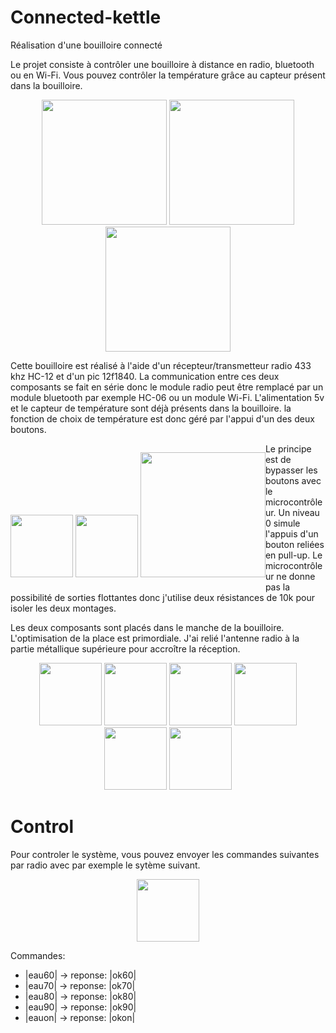 # Connected-kettle
Réalisation d'une bouilloire connecté

Le projet consiste à contrôler une bouilloire à distance en radio, bluetooth ou en Wi-Fi. Vous pouvez contrôler la température grâce au capteur présent dans la bouilloire.


<p align="center">
  <img src="https://github.com/fred-sjtm/connected-kettle/blob/master/kettle-img/71D21OsbV0L._SL1000_.jpg?raw=true" height="200">
  <img src="https://github.com/fred-sjtm/connected-kettle/blob/master/kettle-img/71GsK68r6uL._SL1000_.jpg?raw=true" height="200">
  <img src="https://github.com/fred-sjtm/connected-kettle/blob/master/kettle-img/71GyfNfFtbL._SL1000_.jpg?raw=true" height="200">
</p>


Cette bouilloire est réalisé à l'aide d'un récepteur/transmetteur radio 433 khz HC-12 et d'un pic 12f1840. La communication entre ces deux composants se fait en série donc le module radio peut être remplacé par un module bluetooth par exemple HC-06 ou un module Wi-Fi. L'alimentation 5v et le capteur de température sont déjà présents dans la bouilloire. la fonction de choix de température est donc géré par l'appui d'un des deux boutons.

<p align="center" style="float:left;">
  <img src="https://github.com/fred-sjtm/connected-kettle/blob/master/kettle-img/HTB1SPBIKFXXXXaEXFXXq6xXFXXXr.jpg?raw=true" height="100">
  <img src="https://github.com/fred-sjtm/connected-kettle/blob/master/kettle-img/images.jpg?raw=true" height="100">
  <img src="https://github.com/fred-sjtm/connected-kettle/blob/master/kettle-img/schema.jpg?raw=true" height="200">
</p>

Le principe est de bypasser les boutons avec le microcontrôleur. Un niveau 0 simule l'appuis d'un bouton reliées en pull-up. Le microcontrôleur ne donne pas la possibilité de sorties flottantes donc j'utilise deux résistances de 10k pour isoler les deux montages.

Les deux composants sont placés dans le manche de la bouilloire. L'optimisation de la place est primordiale. J'ai relié l'antenne radio à la partie métallique supérieure pour accroître la réception.

<p align="center">
  <img src="https://github.com/fred-sjtm/connected-kettle/blob/master/kettle-img/20180514_232752.jpg?raw=true" height="100">
  <img src="https://github.com/fred-sjtm/connected-kettle/blob/master/kettle-img/20180514_232808.jpg?raw=true" height="100">
  
  <img src="https://github.com/fred-sjtm/connected-kettle/blob/master/kettle-img/20180514_232903.jpg?raw=true" height="100">
  <img src="https://github.com/fred-sjtm/connected-kettle/blob/master/kettle-img/20180514_233135.jpg?raw=true" height="100">
  <img src="https://github.com/fred-sjtm/connected-kettle/blob/master/kettle-img/20180514_234006.jpg?raw=true" height="100">
  <img src="https://github.com/fred-sjtm/connected-kettle/blob/master/kettle-img/20180514_234149.jpg?raw=true" height="100">
</p>

# Control

Pour controler le système, vous pouvez envoyer les commandes suivantes par radio avec par exemple le sytème suivant.

<p align="center">
  <img src="https://github.com/fred-sjtm/connected-kettle/blob/master/kettle-img/600px-HC12_diagram.png" height="100">
</p>

Commandes:
  * |eau60|  ->   reponse:    |ok60|
  * |eau70|  ->   reponse:    |ok70|
  * |eau80|  ->   reponse:    |ok80|
  * |eau90|  ->   reponse:    |ok90|
  * |eauon|  ->   reponse:    |okon|


